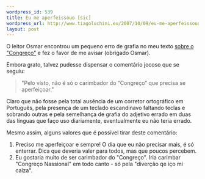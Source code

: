 ```yaml
--- 
wordpress_id: 539
title: Eu me aperfeissouo [sic]
wordpress_url: http://www.tiagoluchini.eu/2007/10/09/eu-me-aperfeissouo-sic/
layout: post
---
```

O leitor Osmar encontrou um pequeno erro de grafia no meu texto [sobre o "Congreço"](/2007/10/04/demissao-do-gerundio-e-o-congreco/) e fez o favor de me avisar (obrigado Osmar).

Embora grato, talvez pudesse dispensar o comentário jocoso que se seguiu:

> "Pelo visto, não é só o carimbador do “Congreço” que precisa se aperfeiçoar."

Claro que não fosse pela total ausência de um corretor ortográfico em Português, pela presença de um teclado escandinavo faltando teclas e sobrando outras e pela semelhança de grafia do adjetivo errado em duas das línguas que faço uso diariamente, eventualmente eu não teria errado.

Mesmo assim, alguns valores que é possível tirar deste comentário:

1. Preciso me aperfeiçoar e sempre! O dia que eu não precisar mais, é só enterrar. Dica que deveria valer para todos, mas que poucos percebem.
2. Eu gostaria muito de ser carimbador do "Congreço". Iria carimbar "Congreço Nassional" em todo canto - só pela "diverção qe iço mi calza".

